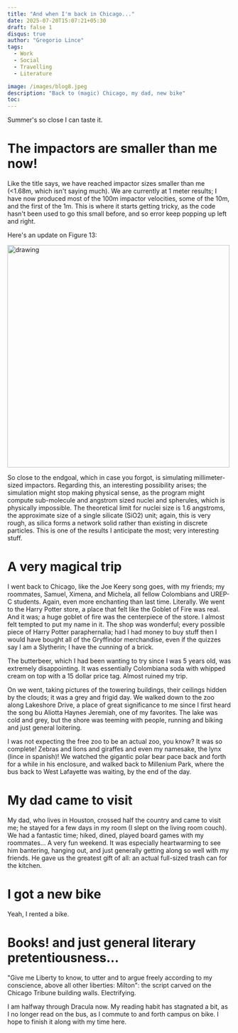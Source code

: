 ```yaml
---
title: "And when I'm back in Chicago..."
date: 2025-07-20T15:07:21+05:30
draft: false 1
disqus: true
author: "Gregorio Lince"
tags:
  - Work
  - Social
  - Travelling
  - Literature

image: /images/blog8.jpeg
description: "Back to (magic) Chicago, my dad, new bike"
toc:
---
```


Summer's so close I can taste it.

# The impactors are smaller than me now!

Like the title says, we have reached impactor sizes smaller than me (<1.68m, which isn't saying much). We are currently at 1 meter results; I have now produced most of the 100m impactor velocities, some of the 10m, and the first of the 1m. This is where it starts getting tricky, as the code hasn't been used to go this small before, and so error keep popping up left and right. 

Here's an update on Figure 13:

<img src="/images/blog7.jpeg" alt="drawing" width="500"/>

So close to the endgoal, which in case you forgot, is simulating millimeter-sized impactors. Regarding this, an interesting possibility arises; the simulation might stop making physical sense, as the program might compute sub-molecule and angstrom sized nuclei and spherules, which is physically impossible. The theoretical limit for nuclei size is 1.6 angstroms, the approximate size of a single silicate (SiO2) unit; again, this is very rough, as silica forms a network solid rather than existing in discrete particles. This is one of the results I anticipate the most; very interesting stuff.

# A very magical trip

I went back to Chicago, like the Joe Keery song goes, with my friends; my roommates, Samuel, Ximena, and Michela, all fellow Colombians and UREP-C students. Again, even more enchanting than last time. Literally. We went to the Harry Potter store, a place that felt like the Goblet of Fire was real. And it was; a huge goblet of fire was the centerpiece of the store. I almost felt tempted to put my name in it. The shop was wonderful; every possible piece of Harry Potter paraphernalia; had I had money to buy stuff then I would have bought all of the Gryffindor merchandise, even if the quizzes say I am a Slytherin; I have the cunning of a brick. 

The butterbeer, which I had been wanting to try since I was 5 years old, was extremely disappointing. It was essentially Colombiana soda with whipped cream on top with a 15 dollar price tag. Almost ruined my trip. 

On we went, taking pictures of the towering buildings, their ceilings hidden by the clouds; it was a grey and frigid day. We walked down to the zoo along Lakeshore Drive, a place of great significance to me since I first heard the song bu Aliotta Haynes Jeremiah, one of my favorites. The lake was cold and grey, but the shore was teeming with people, running and biking and just general loitering. 

I was not expecting the free zoo to be an actual zoo, you know? It was so complete! Zebras and lions and giraffes and even my namesake, the lynx (lince in spanish)! We watched the gigantic polar bear pace back and forth for a while in his enclosure, and walked back to Millenium Park, where the bus back to West Lafayette was waiting, by the end of the day.

# My dad came to visit

My dad, who lives in Houston, crossed half the country and came to visit me; he stayed for a few days in my room (I slept on the living room couch). We had a fantastic time; hiked, dined, played board games with my roommates... A very fun weekend. It was especially heartwarming to see him bantering, hanging out, and just generally getting along so well with my friends. He gave us the greatest gift of all: an actual full-sized trash can for the kitchen.

# I got a new bike

Yeah, I rented a bike. 

# Books! and just general literary pretentiousness...

"Give me Liberty to know, to utter and to argue freely according to my conscience, above all other liberties: Milton": the script carved on the Chicago Tribune building walls. Electrifying.

I am halfway through Dracula now. My reading habit has stagnated a bit, as I no longer read on the bus, as I commute to and forth campus on bike. I hope to finish it along with my time here.